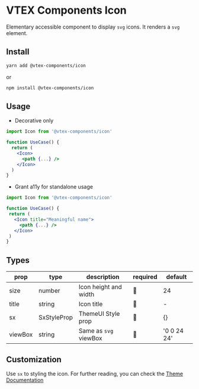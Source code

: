 # VTEX Components Icon

Elementary accessible component to display `svg` icons.
It renders a `svg` element.

## Install

```bash
yarn add @vtex-components/icon
```

or

```bash
npm install @vtex-components/icon
```

## Usage

- Decorative only

```jsx
import Icon from '@vtex-components/icon'

function UseCase() {
  return (
    <Icon>
      <path {...} />
    </Icon>
  )
}
```

- Grant a11y for standalone usage

```jsx
import Icon from '@vtex-components/icon'

function UseCase() {
 return (
   <Icon title="Meaningful name">
     <path {...} />
   </Icon>
 )
}
```

## Types

| prop    | type        | description           | required | default     |
| ------- | ----------- | --------------------- | -------- | ----------- |
| size    | number      | Icon height and width | 🚫       | 24          |
| title   | string      | Icon title            | 🚫       | -           |
| sx      | SxStyleProp | ThemeUI Style prop    | 🚫       | {}          |
| viewBox | string      | Same as `svg` viewBox | 🚫       | '0 0 24 24' |

## Customization

Use `sx` to styling the icon.
For further reading, you can check the [Theme Documentation](../theme/README.md)
